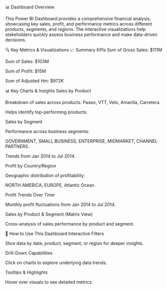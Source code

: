 📊 Dashboard Overview

This Power BI Dashboard provides a comprehensive financial analysis, showcasing key sales, profit, and performance metrics across different products, segments, and regions. The interactive visualizations help stakeholders quickly assess business performance and make data-driven decisions.

🔍 Key Metrics & Visualizations
📈 Summary KPIs
Sum of Gross Sales: $111M

Sum of Sales: $103M

Sum of Profit: $15M

Sum of Adjusted Hm: $972K

📊 Key Charts & Insights
Sales by Product

Breakdown of sales across products: Paseo, VTT, Velo, Amarilla, Carretera.

Helps identify top-performing products.

Sales by Segment

Performance across business segments:

GOVERNMENT, SMALL BUSINESS, ENTERPRISE, MIDMARKET, CHANNEL PARTNERS.

Trends from Jan 2014 to Jul 2014.

Profit by Country/Region

Geographic distribution of profitability:

NORTH AMERICA, EUROPE, Atlantic Ocean.

Profit Trends Over Time

Monthly profit fluctuations from Jan 2014 to Jul 2014.

Sales by Product & Segment (Matrix View)

Cross-analysis of sales performance by product and segment.

🚀 How to Use This Dashboard
Interactive Filters

Slice data by date, product, segment, or region for deeper insights.

Drill-Down Capabilities

Click on charts to explore underlying data trends.

Tooltips & Highlights

Hover over visuals to see detailed metrics.
